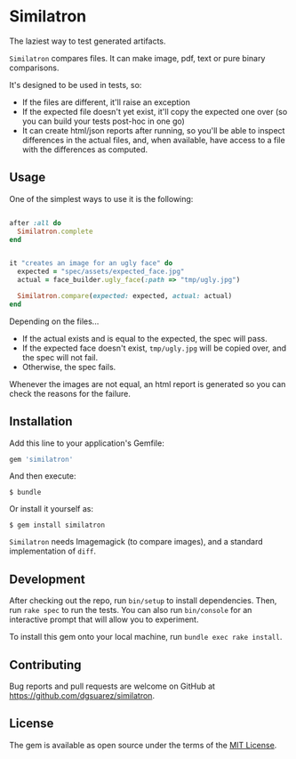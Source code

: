 # Similatron

The laziest way to test generated artifacts.

`Similatron` compares files. It can make image, pdf, text or pure binary
comparisons.

It's designed to be used in tests, so:

* If the files are different, it'll raise an exception
* If the expected file doesn't yet exist, it'll copy the expected one over (so
    you can build your tests post-hoc in one go)
* It can create html/json reports after running, so you'll be able to inspect
    differences in the actual files, and, when available, have access to
    a file with the differences as computed.

## Usage

One of the simplest ways to use it is the following:

```ruby

after :all do
  Similatron.complete
end


it "creates an image for an ugly face" do
  expected = "spec/assets/expected_face.jpg"
  actual = face_builder.ugly_face(:path => "tmp/ugly.jpg")

  Similatron.compare(expected: expected, actual: actual)
end

```

Depending on the files...

* If the actual exists and is equal to the expected, the spec will pass.
* If the expected face doesn't exist, `tmp/ugly.jpg` will be copied over, and
    the spec will not fail.
* Otherwise, the spec fails.

Whenever the images are not equal, an html report is generated so you can
check the reasons for the failure.


## Installation

Add this line to your application's Gemfile:

```ruby
gem 'similatron'
```

And then execute:

    $ bundle

Or install it yourself as:

    $ gem install similatron

`Similatron` needs Imagemagick (to compare images), and a standard
implementation of `diff`.

## Development

After checking out the repo, run `bin/setup` to install dependencies. Then,
run `rake spec` to run the tests. You can also run `bin/console` for an
interactive prompt that will allow you to experiment.

To install this gem onto your local machine, run `bundle exec rake install`.

## Contributing

Bug reports and pull requests are welcome on GitHub at
https://github.com/dgsuarez/similatron.


## License

The gem is available as open source under the terms of the [MIT
License](http://opensource.org/licenses/MIT).

